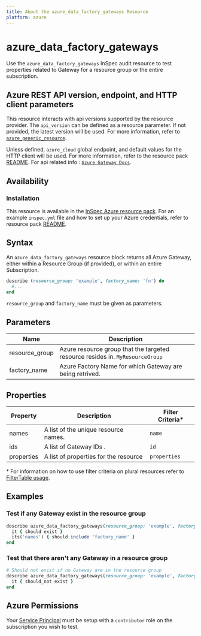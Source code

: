 ```yaml
---
title: About the azure_data_factory_gateways Resource
platform: azure
---
```


# azure_data_factory_gateways

Use the `azure_data_factory_gateways` InSpec audit resource to test properties related to Gateway for a resource group or the entire subscription.

## Azure REST API version, endpoint, and HTTP client parameters

This resource interacts with api versions supported by the resource provider.
The `api_version` can be defined as a resource parameter.
If not provided, the latest version will be used.
For more information, refer to [`azure_generic_resource`](azure_generic_resource.md).

Unless defined, `azure_cloud` global endpoint, and default values for the HTTP client will be used.
For more information, refer to the resource pack [README](../../README.md).
For api related info : [`Azure Gateway Docs`](https://docs.microsoft.com/en-us/rest/api/datafactory/v1/data-factory-gateway#list).
## Availability

### Installation

This resource is available in the [InSpec Azure resource pack](https://github.com/inspec/inspec-azure).
For an example `inspec.yml` file and how to set up your Azure credentials, refer to resource pack [README](../../README.md#Service-Principal).

## Syntax

An `azure_data_factory_gateways` resource block returns all Azure Gateway, either within a Resource Group (if provided), or within an entire Subscription.

```ruby
describe (resource_group: 'example', factory_name: 'fn') do
  #...
end
```
`resource_group` and `factory_name` must be given as parameters.


## Parameters

| Name                           | Description                                                                       |
|--------------------------------|-----------------------------------------------------------------------------------|
| resource_group                 | Azure resource group that the targeted resource resides in. `MyResourceGroup`     |
| factory_name | Azure Factory Name for which Gateway are being retrived.|

## Properties

| Property        | Description                                            | Filter Criteria<superscript>*</superscript> |
|-----------------|---------------------------------------------------------|-----------------|
| names           | A list of the unique resource names.                    | `name`          |
| ids             | A list of Gateway IDs .                            | `id`            |
| properties            | A list of properties for the resource           | `properties`          |

<superscript>*</superscript> For information on how to use filter criteria on plural resources refer to [FilterTable usage](https://github.com/inspec/inspec/blob/master/dev-docs/filtertable-usage.md).

## Examples

### Test if any Gateway exist in the resource group

```ruby
describe azure_data_factory_gateways(resource_group: 'example', factory_name: 'fn') do
  it { should exist }
  its('names') { should include 'factory_name' }
end
```
### Test that there aren't any Gateway in a resource group

```ruby
# Should not exist if no Gateway are in the resource group
describe azure_data_factory_gateways(resource_group: 'example', factory_name: 'fake') do
  it { should_not exist }
end
```
## Azure Permissions

Your [Service Principal](https://docs.microsoft.com/en-us/azure/azure-resource-manager/resource-group-create-service-principal-portal) must be setup with a `contributor` role on the subscription you wish to test.